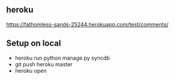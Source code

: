 ## heroku
https://fathomless-sands-25244.herokuapp.com/test/comments/

## Setup on local
* heroku run python manage.py syncdb
* git push heroku master
* heroku open
